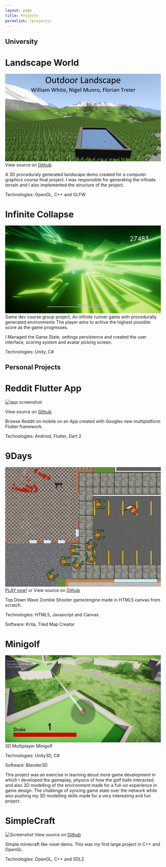```yaml
---
layout: page
title: Projects
permalink: /projects/
---
```


## University

<a name="landscape"></a>
# Landscape World
![landscape scene](https://raw.githubusercontent.com/munro98/LandscapeWorld/master/screenshots/screenshot.jpg)
View source on [Github](https://github.com/munro98/LandscapeWorld)

A 3D proceduraly generated landscape demo created for a computer graphics course final project. I was responsible for generating the infinate terrain and I also implemented the structure of the project.

Technologies: OpenGL, C++ and GLFW

<a name="infinitecollapse"></a>
# Infinite Collapse
![gameplay screenshot](https://raw.githubusercontent.com/munro98/munro98.github.io/master/images/InfiniteCollapseGameplay.jpg)
Game dev course group project, An infinite runner game with procedurally generated environments The player aims to achive the highest possible score as the game progresses.

I Managed the Game State, settings persistence and created the user interface, scoring system and avatar picking screen.

Technologies: Unity, C#

## Personal Projects

<a name="reddit_on_flutter"></a>
# Reddit Flutter App
![app screenshot](https://raw.githubusercontent.com/munro98/RedditOnFlutter/master/redditAppScreenshot.png)

View source on [Github](https://github.com/munro98/RedditOnFlutter)

Browse Reddit on mobile on an App created with Googles new multiplatform Flutter framework.

Technologies: Android, Flutter, Dart 2

<a name="9days"></a>
# 9Days
![screenshot](https://raw.githubusercontent.com/munro98/9days/master/screenshot.jpg)
[PLAY now!](https://munro98.github.io/9Days/) or View source on [Github](https://github.com/munro98/9Days)

Top Down Wave Zombie Shooter game/engine made in HTML5 canvas from scratch.

Technologies: HTML5, Javascript and Canvas

Software: Krita, Tiled Map Creator

<a name="minigolf"></a>
# Minigolf
![gameplay screenshot](https://raw.githubusercontent.com/munro98/munro98.github.io/master/images/golf.jpg)
3D Multiplayer Minigolf

Technologies: Unity3D, C#

Software: Blender3D

This project was an exercise in learning about more game development in which I developed the gameplay, physics of how the golf balls interacted and also 3D modelling of the environment made for a full-on experience in game design. The challenge of syncing game state over the network while also pushing my 3D modelling skills made for a very interesting and fun project.

<a name="simplecraft"></a>
# SimpleCraft
![Screenshot](http://i.imgur.com/sGc1QOb.png)
View source on [Github](https://github.com/munro98/SimpleCraftCpp)

Simple minecraft like voxel demo. This was my first large project in C++ and OpenGL.

Technologies: OpenGL, C++ and SDL2
